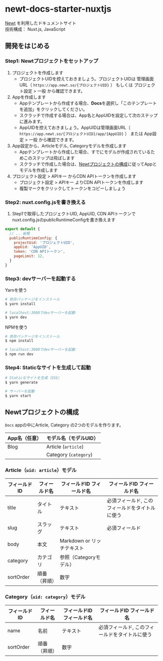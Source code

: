 # newt-docs-starter-nuxtjs

[Newt](https://www.newt.so/) を利用したドキュメントサイト
<br />技術構成： Nuxt.js, JavaScript

## 開発をはじめる

### Step1: Newtプロジェクトをセットアップ

1. プロジェクトを作成します
    - プロジェクトUIDを控えておきましょう。プロジェクトUIDは 管理画面URL（ `https://app.newt.so/{プロジェクトUID}` ） もしくは プロジェクト設定 > 一般 から確認できます。
2. Appを作成します
    - Appテンプレートから作成する場合、**Docs**を選択し「このテンプレートを追加」をクリックしてください。
    - スクラッチで作成する場合は、App名とAppUIDを設定して次のステップに進みます。
    - AppUIDを控えておきましょう。AppUIDは管理画面URL（ `https://app.newt.so/{プロジェクトUID}/app/{AppUID}` ） または App設定 > 一般 から確認できます。
3. App設定から、Articleモデル, Categoryモデルを作成します
    - Appテンプレートから作成した場合、すでにモデルが作成されているためこのステップは飛ばします
    - スクラッチで作成した場合は、[Newtプロジェクトの構成](#Newtプロジェクトの構成)に従ってAppとモデルを作成します
4. プロジェクト設定 > APIキー からCDN APIトークンを作成します
    - プロジェクト設定 > APIキー よりCDN APIトークンを作成します
    - 複製マークをクリックしてトークンをコピーしましょう

### Step2: nuxt.config.jsを書き換える

1. Step1で取得したプロジェクトUID, AppUID, CDN APIトークンでnuxt.config.jsのpublicRuntimeConfigを書き換えます

```javascript
export default {
  // ...省略
  publicRuntimeConfig: {
    projectUid: 'プロジェクトUID',
    appUid: 'AppUID',
    token: 'CDN APIトークン',
    pageLimit: 12,
  }
}
```

### Step3: devサーバーを起動する

Yarnを使う

```bash
# 依存パッケージをインストール
$ yarn install

# localhost:3000でdevサーバーを起動
$ yarn dev
```

NPMを使う

```bash
# 依存パッケージをインストール
$ npm install

# localhost:3000でdevサーバーを起動
$ npm run dev
```

### Step4: Staticなサイトを生成して起動

```bash
# Staticなサイトを生成（SSG）
$ yarn generate

# サーバーを起動
$ yarn start
```

## Newtプロジェクトの構成

`Docs` appの中にArticle, Category の2つのモデルを作ります。

| App名（任意） | モデル名（モデルUID） |
| --- | --- |
| Blog | Article (`article`) |
|  | Category (`category`) |

### Article（`uid: article`）モデル

| フィールドID | フィールド名 | フィールドID	フィールド名 | フィールドID	フィールド名 |
| --- | --- | --- | --- |
| title | タイトル | テキスト | 必須フィールド, このフィールドをタイトルに使う |
| slug | スラッグ | テキスト | 必須フィールド |
| body | 本文 | Markdown or リッチテキスト |  |
| category | カテゴリ | 参照（Categoryモデル） | |
| sortOrder | 順番（昇順） | 数字 |  |

### Category（`uid: category`）モデル

| フィールドID | フィールド名 | フィールドID	フィールド名 | フィールドID	フィールド名 |
| --- | --- | --- | --- |
| name | 名前 | テキスト | 必須フィールド, このフィールドをタイトルに使う |
| sortOrder | 順番（昇順） | 数字 | |
